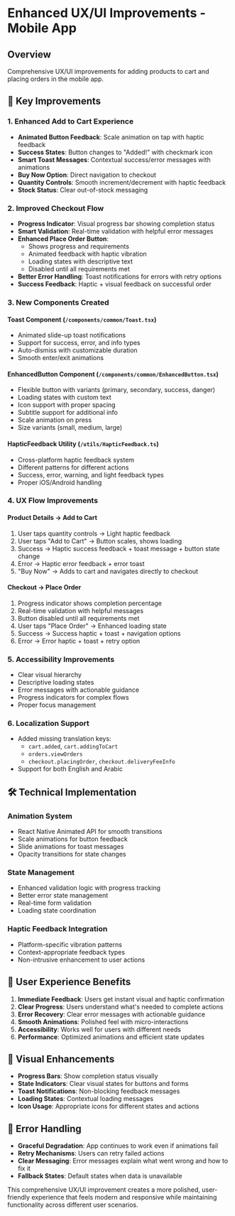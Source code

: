 # Enhanced UX/UI Improvements - Mobile App

## Overview
Comprehensive UX/UI improvements for adding products to cart and placing orders in the mobile app.

## 🎯 Key Improvements

### 1. Enhanced Add to Cart Experience
- **Animated Button Feedback**: Scale animation on tap with haptic feedback
- **Success States**: Button changes to "Added!" with checkmark icon
- **Smart Toast Messages**: Contextual success/error messages with animations
- **Buy Now Option**: Direct navigation to checkout
- **Quantity Controls**: Smooth increment/decrement with haptic feedback
- **Stock Status**: Clear out-of-stock messaging

### 2. Improved Checkout Flow
- **Progress Indicator**: Visual progress bar showing completion status
- **Smart Validation**: Real-time validation with helpful error messages
- **Enhanced Place Order Button**: 
  - Shows progress and requirements
  - Animated feedback with haptic vibration
  - Loading states with descriptive text
  - Disabled until all requirements met
- **Better Error Handling**: Toast notifications for errors with retry options
- **Success Feedback**: Haptic + visual feedback on successful order

### 3. New Components Created

#### Toast Component (`/components/common/Toast.tsx`)
- Animated slide-up toast notifications
- Support for success, error, and info types
- Auto-dismiss with customizable duration
- Smooth enter/exit animations

#### EnhancedButton Component (`/components/common/EnhancedButton.tsx`)
- Flexible button with variants (primary, secondary, success, danger)
- Loading states with custom text
- Icon support with proper spacing
- Subtitle support for additional info
- Scale animation on press
- Size variants (small, medium, large)

#### HapticFeedback Utility (`/utils/HapticFeedback.ts`)
- Cross-platform haptic feedback system
- Different patterns for different actions
- Success, error, warning, and light feedback types
- Proper iOS/Android handling

### 4. UX Flow Improvements

#### Product Details → Add to Cart
1. User taps quantity controls → Light haptic feedback
2. User taps "Add to Cart" → Button scales, shows loading
3. Success → Haptic success feedback + toast message + button state change
4. Error → Haptic error feedback + error toast
5. "Buy Now" → Adds to cart and navigates directly to checkout

#### Checkout → Place Order
1. Progress indicator shows completion percentage
2. Real-time validation with helpful messages
3. Button disabled until all requirements met
4. User taps "Place Order" → Enhanced loading state
5. Success → Success haptic + toast + navigation options
6. Error → Error haptic + toast + retry option

### 5. Accessibility Improvements
- Clear visual hierarchy
- Descriptive loading states
- Error messages with actionable guidance
- Progress indicators for complex flows
- Proper focus management

### 6. Localization Support
- Added missing translation keys:
  - `cart.added`, `cart.addingToCart`
  - `orders.viewOrders`
  - `checkout.placingOrder`, `checkout.deliveryFeeInfo`
- Support for both English and Arabic

## 🛠 Technical Implementation

### Animation System
- React Native Animated API for smooth transitions
- Scale animations for button feedback
- Slide animations for toast messages
- Opacity transitions for state changes

### State Management
- Enhanced validation logic with progress tracking
- Better error state management
- Real-time form validation
- Loading state coordination

### Haptic Feedback Integration
- Platform-specific vibration patterns
- Context-appropriate feedback types
- Non-intrusive enhancement to user actions

## 📱 User Experience Benefits

1. **Immediate Feedback**: Users get instant visual and haptic confirmation
2. **Clear Progress**: Users understand what's needed to complete actions
3. **Error Recovery**: Clear error messages with actionable guidance
4. **Smooth Animations**: Polished feel with micro-interactions
5. **Accessibility**: Works well for users with different needs
6. **Performance**: Optimized animations and efficient state updates

## 🎨 Visual Enhancements

- **Progress Bars**: Show completion status visually
- **State Indicators**: Clear visual states for buttons and forms
- **Toast Notifications**: Non-blocking feedback messages
- **Loading States**: Contextual loading messages
- **Icon Usage**: Appropriate icons for different states and actions

## 🔄 Error Handling

- **Graceful Degradation**: App continues to work even if animations fail
- **Retry Mechanisms**: Users can retry failed actions
- **Clear Messaging**: Error messages explain what went wrong and how to fix it
- **Fallback States**: Default states when data is unavailable

This comprehensive UX/UI improvement creates a more polished, user-friendly experience that feels modern and responsive while maintaining functionality across different user scenarios.

